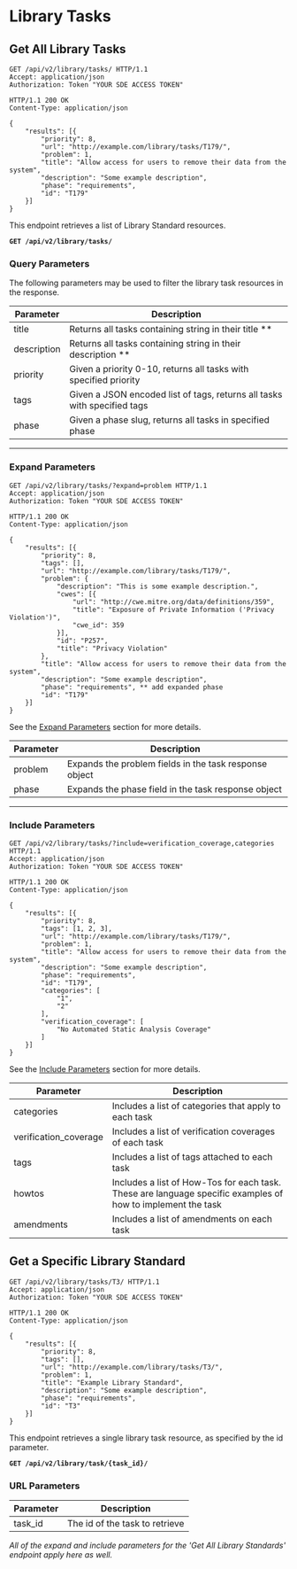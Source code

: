 # Library Tasks

## Get All Library Tasks


```http
GET /api/v2/library/tasks/ HTTP/1.1
Accept: application/json
Authorization: Token "YOUR SDE ACCESS TOKEN"
```

```http
HTTP/1.1 200 OK
Content-Type: application/json

{
    "results": [{
        "priority": 8,
        "url": "http://example.com/library/tasks/T179/",
        "problem": 1,
        "title": "Allow access for users to remove their data from the system",
        "description": "Some example description",
        "phase": "requirements",
        "id": "T179"
    }]
} 
```
This endpoint retrieves a list of Library Standard resources.

**`GET /api/v2/library/tasks/`**

### Query Parameters

The following parameters may be used to filter the library task resources in the response.

Parameter            | Description
---------------------|-------------------
title                | Returns all tasks containing string in their title   **
description          | Returns all tasks containing string in their description **
priority             | Given a priority 0-10, returns all tasks with specified priority
tags                 | Given a JSON encoded list of tags, returns all tasks with specified tags
phase                | Given a phase slug, returns all tasks in specified phase


___

### Expand Parameters

```http
GET /api/v2/library/tasks/?expand=problem HTTP/1.1
Accept: application/json
Authorization: Token "YOUR SDE ACCESS TOKEN"
```

```http
HTTP/1.1 200 OK
Content-Type: application/json

{
    "results": [{
        "priority": 8, 
        "tags": [], 
        "url": "http://example.com/library/tasks/T179/", 
        "problem": {
            "description": "This is some example description.", 
            "cwes": [{
                "url": "http://cwe.mitre.org/data/definitions/359", 
                "title": "Exposure of Private Information ('Privacy Violation')", 
                "cwe_id": 359
            }], 
            "id": "P257", 
            "title": "Privacy Violation"
        }, 
        "title": "Allow access for users to remove their data from the system", 
        "description": "Some example description", 
        "phase": "requirements", ** add expanded phase 
        "id": "T179" 
    }]
} 

```

See the [Expand Parameters](#expand-parameters) section for more details.

Parameter     | Description
--------------|------------------------------
problem       | Expands the problem fields in the task response object
phase         | Expands the phase field in the task response object

---

### Include Parameters

```http
GET /api/v2/library/tasks/?include=verification_coverage,categories HTTP/1.1
Accept: application/json
Authorization: Token "YOUR SDE ACCESS TOKEN"
```

```http
HTTP/1.1 200 OK
Content-Type: application/json

{
    "results": [{
        "priority": 8, 
        "tags": [1, 2, 3], 
        "url": "http://example.com/library/tasks/T179/", 
        "problem": 1, 
        "title": "Allow access for users to remove their data from the system", 
        "description": "Some example description", 
        "phase": "requirements", 
        "id": "T179", 
        "categories": [
            "1", 
            "2"
        ], 
        "verification_coverage": [
            "No Automated Static Analysis Coverage"
        ]
    }]
} 
```

See the [Include Parameters](#include-parameters) section for more details.

Parameter             | Description
----------------------|---------------
categories            | Includes a list of categories that apply to each task
verification_coverage | Includes a list of verification coverages of each task 
tags                  | Includes a list of tags attached to each task
howtos                | Includes a list of How-Tos for each task. These are language specific examples of how to implement the task
amendments            | Includes a list of amendments on each task




## Get a Specific Library Standard

```http
GET /api/v2/library/tasks/T3/ HTTP/1.1
Accept: application/json
Authorization: Token "YOUR SDE ACCESS TOKEN"
```

```http
HTTP/1.1 200 OK
Content-Type: application/json

{
    "results": [{
        "priority": 8, 
        "tags": [], 
        "url": "http://example.com/library/tasks/T3/", 
        "problem": 1,
        "title": "Example Library Standard", 
        "description": "Some example description", 
        "phase": "requirements", 
        "id": "T3"
    }]
} 

```

This endpoint retrieves a single library task resource, as specified by the id parameter.

**`GET /api/v2/library/task/{task_id}/`**

### URL Parameters

Parameter      | Description
-------------- | ---------------
task_id        | The id of the task to retrieve


*All of the expand and include parameters for the 'Get All Library Standards' endpoint apply here as well.*



